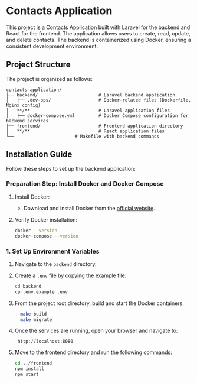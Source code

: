# Contacts Application

This project is a Contacts Application built with Laravel for the backend and  React for the frontend. The application allows users to create, read, update, and delete contacts. The backend is containerized using Docker, ensuring a consistent development environment.

## Project Structure

The project is organized as follows:

```plaintext
contacts-application/
├── backend/                       # Laravel backend application
│   ├── .dev-ops/                  # Docker-related files (Dockerfile, Nginx config)
│   **/**                          # Laravel application files
│   ├── docker-compose.yml         # Docker Compose configuration for backend services
├── frontend/                      # Frontend application directory
│   **/**                          # React application files
└──                       # Makefile with backend commands
```

## Installation Guide

Follow these steps to set up the backend application:

### Preparation Step: Install Docker and Docker Compose

1. Install Docker:
    - Download and install Docker from the [official website](https://www.docker.com/products/docker-desktop).

2. Verify Docker installation:
   ```bash
   docker --version
   docker-compose --version
   ```

### 1. Set Up Environment Variables

1. Navigate to the `backend` directory.
2. Create a `.env` file by copying the example file:
    ```bash
    cd backend
    cp .env.example .env
    ```

3. From the project root directory, build and start the Docker containers:
    ```bash
      make build
      make migrate
    ```
4. Once the services are running, open your browser and navigate to:
   ```
    http://localhost:8080
   ```
5. Move to the frontend directory and run the following commands:
    ```bash
    cd ../frontend
    npm install
    npm start
    ```
